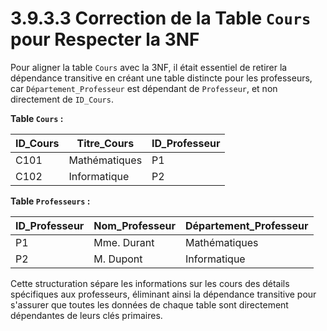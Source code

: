# 3.9.3.3 Correction de la Table `Cours` pour Respecter la 3NF

Pour aligner la table `Cours` avec la 3NF, il était essentiel de retirer la dépendance transitive en créant une table distincte pour les professeurs, car `Département_Professeur` est dépendant de `Professeur`, et non directement de `ID_Cours`.

**Table `Cours` :**

| ID_Cours | Titre_Cours   | ID_Professeur |
| -------- | ------------- | ------------- |
| C101     | Mathématiques | P1            |
| C102     | Informatique  | P2            |

**Table `Professeurs` :**

| ID_Professeur | Nom_Professeur | Département_Professeur |
| ------------- | -------------- | ---------------------- |
| P1            | Mme. Durant    | Mathématiques          |
| P2            | M. Dupont      | Informatique           |

Cette structuration sépare les informations sur les cours des détails spécifiques aux professeurs, éliminant ainsi la dépendance transitive pour s'assurer que toutes les données de chaque table sont directement dépendantes de leurs clés primaires.